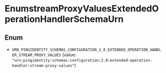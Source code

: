 

# EnumstreamProxyValuesExtendedOperationHandlerSchemaUrn

## Enum


* `URN_PINGIDENTITY_SCHEMAS_CONFIGURATION_2_0_EXTENDED_OPERATION_HANDLER_STREAM_PROXY_VALUES` (value: `"urn:pingidentity:schemas:configuration:2.0:extended-operation-handler:stream-proxy-values"`)



